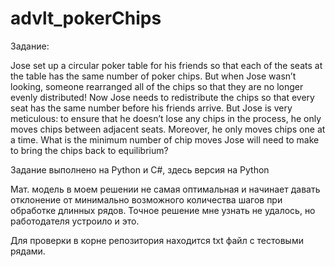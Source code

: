 # advlt_pokerChips

Задание:

Jose set up a circular poker table for his friends so that each of the seats at the table has the same number of poker chips.
But when Jose wasn’t looking, someone rearranged all of the chips so that they are no longer evenly distributed!
Now Jose needs to redistribute the chips so that every seat has the same number before his friends arrive.
But Jose is very meticulous: to ensure that he doesn’t lose any chips in the process, he only moves chips between adjacent seats.
Moreover, he only moves chips one at a time. What is the minimum number of chip moves
Jose will need to make to bring the chips back to equilibrium?

Задание выполнено на Python и C#, здесь версия на Python

Мат. модель в моем решении не самая оптимальная и начинает давать отклонение от минимально возможного количества шагов при обработке длинных рядов. Точное решение мне узнать не удалось, но работодателя устроило и это.

Для проверки в корне репозитория находится txt файл с тестовыми рядами.
